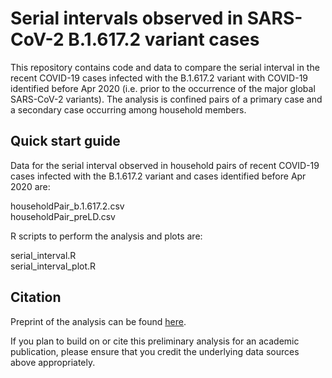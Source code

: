 # Serial intervals observed in SARS-CoV-2 B.1.617.2 variant cases

This repository contains code and data to compare the serial interval in the recent COVID-19 cases infected with the B.1.617.2 variant with COVID-19 identified before Apr 2020 (i.e. prior to the occurrence of the major global SARS-CoV-2 variants). The analysis is confined pairs of a primary case and a secondary case occurring among household members.

## Quick start guide
Data for the serial interval observed in household pairs of recent COVID-19 cases infected with the B.1.617.2 variant and cases identified before Apr 2020 are:

householdPair_b.1.617.2.csv<br/>
householdPair_preLD.csv

R scripts to perform the analysis and plots are:

serial_interval.R<br/>
serial_interval_plot.R

## Citation
Preprint of the analysis can be found [here](https://www.medrxiv.org/content/10.1101/2021.06.04.21258205v1).

If you plan to build on or cite this preliminary analysis for an academic publication, please ensure that you credit the underlying data sources above appropriately.
